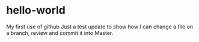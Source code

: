 # hello-world
My first use of github
Just a test update to show how I can change a file on a branch, review and commit it into Master.

